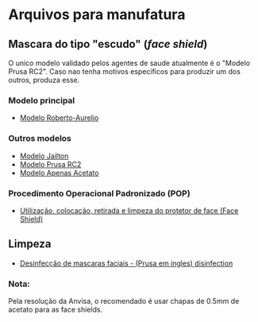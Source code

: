 # Arquivos para manufatura

## Mascara do tipo "escudo" (*face shield*)
O unico modelo validado pelos agentes de saude atualmente é o "Modelo Prusa RC2". Caso nao tenha motivos especificos para produzir um dos outros, produza esse.

### Modelo principal
  - [Modelo Roberto-Aurelio](../arquivos/manufatura/mascara_prusa_remix_roberto_aurelio)
  
### Outros modelos
  - [Modelo Jailton](../arquivos/manufatura/mascara_facil_jailton)
  - [Modelo Prusa RC2](../arquivos/manufatura/mascara_facil_prusa)
  - [Modelo Apenas Acetato](../arquivos/manufatura/mascara_apenas_acetato)
  
### Procedimento Operacional Padronizado (POP)
  - [Utilização, colocação, retirada e limpeza do protetor de face (Face Shield)](POP_face_shield.pdf)
  
## Limpeza
  - [Desinfecção de mascaras faciais - (Prusa em ingles) disinfection](https://help.prusa3d.com/en/article/prusa-face-shield-disinfection_125457#_ga=2.134450104.814720469.1585231406-35028469.1584926266)
 
  
### Nota:
Pela resolução da Anvisa, o recomendado é usar chapas de 0.5mm de acetato para as face shields.
